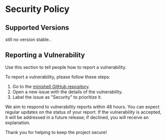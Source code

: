 # Security Policy

## Supported Versions
still no version stable..

## Reporting a Vulnerability

Use this section to tell people how to report a vulnerability.

To report a vulnerability, please follow these steps:

1. Go to the [minishell GitHub repository](https://github.com/chikhidev/minishell).
2. Open a new issue with the details of the vulnerability.
3. Label the issue as "Security" to prioritize it.

We aim to respond to vulnerability reports within 48 hours. You can expect regular updates on the status of your report. If the vulnerability is accepted, it will be addressed in a future release; if declined, you will receive an explanation.

Thank you for helping to keep the project secure!

